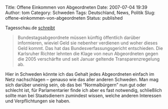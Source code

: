 Title: Offene Einkommen von Abgeordneten
Date: 2007-07-04 19:39
Author: tom
Category: Schweden
Tags: Deutschland, News, Politik
Slug: offene-einkommen-von-abgeordneten
Status: published

Tagesschau.de
[schreibt](http://www.tagesschau.de/aktuell/meldungen/0,,OID7045242_,00.html)

> Bundestagsabgeordnete müssen künftig öffentlich darüber informieren,
> wieviel Geld sie nebenher verdienen und woher dieses Geld kommt. Das
> hat das Bundesverfassungsgericht entschieden. Die Karlsruher Richter
> lehnten die Klage von neun Abgeordneten gegen die 2005 verschärfte und
> seit Januar geltende Transparenzregelung ab.

Hier in Schweden könnte ich das Gehalt jedes Abgeordneten einfach im
Netz nachschlagen – genauso wie das aller anderen Schweden. Man mag sich
darüber uneinig sein, ob das bei “Normalbürgern” nun gut oder schlecht
ist, für Parlamentarier finde ich aber es fast notwendig, schließlich
sollte man bei Staatsdienern zumindest wissen, welche anderen Interessen
und Verpflichtungen sie haben.

